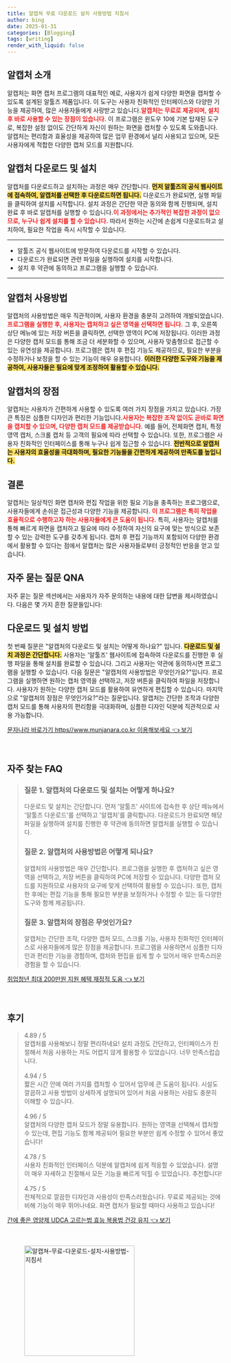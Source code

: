 ```yaml
---
title: 알캡쳐 무료 다운로드 설치 사용방법 지침서
author: bing
date: 2025-01-31
categories: [Blogging]
tags: [writing]
render_with_liquid: false
---
```



<h2 id='알캡처-소개'>알캡처 소개</h2>

<p>알캡처는 화면 캡처 프로그램의 대표적인 예로, 사용자가 쉽게 다양한 화면을 캡처할 수 있도록 설계된 알툴즈 제품입니다. 이 도구는 사용자 친화적인 인터페이스와 다양한 기능을 제공하여, 많은 사용자들에게 사랑받고 있습니다.<b><span style="color: #ee2323;">알캡처는 무료로 제공되며, 설치 후 바로 사용할 수 있는 장점이 있습니다.</span></b> 이 프로그램은 윈도우 10에 기본 탑재된 도구로, 복잡한 설정 없이도 간단하게 자신이 원하는 화면을 캡처할 수 있도록 도와줍니다. 알캡처는 편리함과 효율성을 제공하여 많은 업무 환경에서 널리 사용되고 있으며, 모든 사용자에게 적합한 다양한 캡처 모드를 지원합니다.</p>

<h2 id='알캡처-다운로드-및-설치'>알캡처 다운로드 및 설치</h2>

<p>알캡처를 다운로드하고 설치하는 과정은 매우 간단합니다. <b><span style="background-color: #ffe066;">먼저 알툴즈의 공식 웹사이트에 접속하여, 알캡처를 선택한 후 다운로드하면 됩니다.</span></b> 다운로드가 완료되면, 실행 파일을 클릭하여 설치를 시작합니다. 설치 과정은 간단한 약관 동의와 함께 진행되며, 설치 완료 후 바로 알캡처를 실행할 수 있습니다.<b><span style="color: #ee2323;">이 과정에서는 추가적인 복잡한 과정이 없으므로, 누구나 쉽게 설치를 할 수 있습니다.</span></b> 따라서 원하는 시간에 손쉽게 다운로드하고 설치하여, 필요한 작업을 즉시 시작할 수 있습니다.</p>

<hr />

<ul>
    <li>알툴즈 공식 웹사이트에 방문하여 다운로드를 시작할 수 있습니다.</li>
    <li>다운로드가 완료되면 관련 파일을 실행하여 설치를 시작합니다.</li>
    <li>설치 후 약관에 동의하고 프로그램을 실행할 수 있습니다.</li>
</ul>

<hr />

<h2 id='알캡처-사용방법'>알캡처 사용방법</h2>

<p>알캡처의 사용방법은 매우 직관적이며, 사용자 환경을 충분히 고려하여 개발되었습니다. <b><span style="color: #ee2323;">프로그램을 실행한 후, 사용자는 캡처하고 싶은 영역을 선택하면 됩니다.</span></b> 그 후, 오른쪽 상단 메뉴에 있는 저장 버튼을 클릭하면, 선택한 영역이 PC에 저장됩니다. 이러한 과정은 다양한 캡처 모드를 통해 조금 더 세분화할 수 있으며, 사용자 맞춤형으로 접근할 수 있는 유연성을 제공합니다. 프로그램은 캡처 후 편집 기능도 제공하므로, 필요한 부분을 수정하거나 보정을 할 수 있는 기능이 매우 유용합니다. <b><span style="background-color: #ffe066;">이러한 다양한 도구와 기능을 제공하여, 사용자들은 필요에 맞게 조정하여 활용할 수 있습니다.</span></b></p>

<h2 id='알캡처-장점'>알캡처의 장점</h2>

<p>알캡처는 사용자가 간편하게 사용할 수 있도록 여러 가지 장점을 가지고 있습니다. 가장 큰 특징은 심플한 디자인과 편리한 기능입니다.<b><span style="color: #ee2323;">사용자는 복잡한 조작 없이도 곧바로 화면을 캡처할 수 있으며, 다양한 캡처 모드를 제공받습니다.</span></b> 예를 들어, 전체화면 캡처, 특정 영역 캡처, 스크롤 캡처 등 고객의 필요에 따라 선택할 수 있습니다. 또한, 프로그램은 사용자 친화적인 인터페이스를 통해 누구나 쉽게 접근할 수 있습니다. <b><span style="background-color: #ffe066;">전반적으로 알캡처는 사용자의 효율성을 극대화하며, 필요한 기능들을 간편하게 제공하여 만족도를 높입니다.</span></b></p>

<h2 id='결론'>결론</h2>

<p>알캡처는 일상적인 화면 캡처와 편집 작업을 위한 필요 기능을 충족하는 프로그램으로, 사용자들에게 손쉬운 접근성과 다양한 기능을 제공합니다. <b><span style="color: #ee2323;">이 프로그램은 특히 작업을 효율적으로 수행하고자 하는 사용자들에게 큰 도움이 됩니다.</span></b> 특히, 사용자는 알캡처를 통해 빠르게 화면을 캡처하고 필요에 따라 수정하여 자신의 요구에 맞는 방식으로 보존할 수 있는 강력한 도구를 갖추게 됩니다. 캡처 후 편집 기능까지 포함되어 다양한 환경에서 활용할 수 있다는 점에서 알캡처는 많은 사용자들로부터 긍정적인 반응을 얻고 있습니다.</p>

<h2 id='자주-묻는-질문-QNA'>자주 묻는 질문 QNA</h2>

<p>자주 묻는 질문 섹션에서는 사용자가 자주 문의하는 내용에 대한 답변을 제시하였습니다. 다음은 몇 가지 흔한 질문들입니다:</p>

<h2 id='다운로드-및-설치-방법'>다운로드 및 설치 방법</h2>

<p>첫 번째 질문은 "알캡처의 다운로드 및 설치는 어떻게 하나요?" 입니다. <b><span style="background-color: #ffe066;">다운로드 및 설치 과정은 간단합니다.</span></b> 사용자는 '알툴즈' 웹사이트에 접속하여 다운로드를 진행한 후 실행 파일을 통해 설치를 완료할 수 있습니다. 그리고 사용자는 약관에 동의하시면 프로그램을 실행할 수 있습니다. 다음 질문은 "알캡처의 사용방법은 무엇인가요?"입니다. 프로그램을 실행하면 원하는 캡처 영역을 선택하고, 저장 버튼을 클릭하여 파일을 저장합니다. 사용자가 원하는 다양한 캡처 모드를 활용하여 유연하게 편집할 수 있습니다. 마지막으로 "알캡처의 장점은 무엇인가요?"라는 질문입니다. 알캡처는 간단한 조작과 다양한 캡처 모드를 통해 사용자의 편리함을 극대화하며, 심플한 디자인 덕분에 직관적으로 사용 가능합니다.</p>


<p><a class="click-button" title="문자나라 바로가기 https//www.munjanara.co.kr 이용해보세요" href="https://adkhouse.github.io/posts/%EB%AC%B8%EC%9E%90%EB%82%98%EB%9D%BC-%EB%B0%94%EB%A1%9C%EA%B0%80%EA%B8%B0-httpswww.munjanara.co.kr-%EC%9D%B4%EC%9A%A9%ED%95%B4%EB%B3%B4%EC%84%B8%EC%9A%94/" rel="dofollow">문자나라 바로가기 https//www.munjanara.co.kr 이용해보세요 👈 보기</a></p><br>
<h2 id='자주_찾는_FAQ'>자주 찾는 FAQ</h2>
<div itemscope="" itemtype="https://schema.org/FAQPage"> 
<blockquote> 
<div itemscope="" itemprop="mainEntity" itemtype="https://schema.org/Question"> 
<h3 itemprop="name">질문 1. 알캡처의 다운로드 및 설치는 어떻게 하나요?</h3> 
<div itemscope="" itemprop="acceptedAnswer" itemtype="https://schema.org/Answer"> 
<span itemprop="text"> 
<p>다운로드 및 설치는 간단합니다. 먼저 '알툴즈' 사이트에 접속한 후 상단 메뉴에서 '알툴즈 다운로드'를 선택하고 '알캡처'를 클릭합니다. 다운로드가 완료되면 해당 파일을 실행하여 설치를 진행한 후 약관에 동의하면 알캡처를 실행할 수 있습니다.</p> 
</span> 
</div> 
</div> 

<div itemscope="" itemprop="mainEntity" itemtype="https://schema.org/Question"> 
<h3 itemprop="name">질문 2. 알캡처의 사용방법은 어떻게 되나요?</h3> 
<div itemscope="" itemprop="acceptedAnswer" itemtype="https://schema.org/Answer"> 
<span itemprop="text"> 
<p>알캡처의 사용방법은 매우 간단합니다. 프로그램을 실행한 후 캡처하고 싶은 영역을 선택하고, 저장 버튼을 클릭하여 PC에 저장할 수 있습니다. 다양한 캡처 모드를 지원하므로 사용자의 요구에 맞게 선택하여 활용할 수 있습니다. 또한, 캡처한 후에는 편집 기능을 통해 필요한 부분을 보정하거나 수정할 수 있는 등 다양한 도구와 함께 제공됩니다.</p> 
</span> 
</div> 
</div> 

<div itemscope="" itemprop="mainEntity" itemtype="https://schema.org/Question"> 
<h3 itemprop="name">질문 3. 알캡처의 장점은 무엇인가요?</h3> 
<div itemscope="" itemprop="acceptedAnswer" itemtype="https://schema.org/Answer"> 
<span itemprop="text"> 
<p>알캡처는 간단한 조작, 다양한 캡처 모드, 스크롤 기능, 사용자 친화적인 인터페이스로 사용자들에게 많은 장점을 제공합니다. 프로그램을 사용하면서 심플한 디자인과 편리한 기능을 경험하며, 캡처와 편집을 쉽게 할 수 있어서 매우 만족스러운 경험을 할 수 있습니다.</p> 
</span> 
</div> 
</div> 
</blockquote> 
</div>
<p><a class="click-button" title="취업청년 최대 200만원 지원 혜택 재정적 도움" href="https://adkhouse.github.io/posts/%EC%B7%A8%EC%97%85%EC%B2%AD%EB%85%84-%EC%B5%9C%EB%8C%80-200%EB%A7%8C%EC%9B%90-%EC%A7%80%EC%9B%90-%ED%98%9C%ED%83%9D-%EC%9E%AC%EC%A0%95%EC%A0%81-%EB%8F%84%EC%9B%80/" rel="dofollow">취업청년 최대 200만원 지원 혜택 재정적 도움 👈 보기</a></p><br>
<h2 id='후기'>후기</h2>
<div itemscope itemtype="https://schema.org/Product">
  <blockquote>
  <div itemprop="review" itemscope itemtype="https://schema.org/Review">
      <div itemprop="reviewRating" itemscope itemtype="https://schema.org/Rating"> <span itemprop="ratingValue">4.89</span> / <span itemprop="bestRating">5</span> </div>
      <span itemprop="reviewBody">알캡처를 사용해보니 정말 편리하네요! 설치 과정도 간단하고, 인터페이스가 친절해서 처음 사용하는 저도 어렵지 않게 활용할 수 있었습니다. 너무 만족스럽습니다.</span>
  </div>
  <br>
  <div itemprop="review" itemscope itemtype="https://schema.org/Review">
      <div itemprop="reviewRating" itemscope itemtype="https://schema.org/Rating"> <span itemprop="ratingValue">4.94</span> / <span itemprop="bestRating">5</span> </div>
      <span itemprop="reviewBody">짧은 시간 안에 여러 가지를 캡처할 수 있어서 업무에 큰 도움이 됩니다. 시설도 깔끔하고 사용 방법이 상세하게 설명되어 있어서 처음 사용하는 사람도 충분히 이해할 수 있습니다.</span>
  </div>
  <br>
  <div itemprop="review" itemscope itemtype="https://schema.org/Review">
      <div itemprop="reviewRating" itemscope itemtype="https://schema.org/Rating"> <span itemprop="ratingValue">4.96</span> / <span itemprop="bestRating">5</span> </div>
      <span itemprop="reviewBody">알캡처의 다양한 캡처 모드가 정말 유용합니다. 원하는 영역을 선택해서 캡처할 수 있는데, 편집 기능도 함께 제공되어 필요한 부분만 쉽게 수정할 수 있어서 좋았습니다!</span>
  </div>
  <br>
  <div itemprop="review" itemscope itemtype="https://schema.org/Review">
      <div itemprop="reviewRating" itemscope itemtype="https://schema.org/Rating"> <span itemprop="ratingValue">4.78</span> / <span itemprop="bestRating">5</span> </div>
      <span itemprop="reviewBody">사용자 친화적인 인터페이스 덕분에 알캡처에 쉽게 적응할 수 있었습니다. 설명이 매우 자세하고 친절해서 모든 기능을 빠르게 익힐 수 있었습니다. 추천합니다!</span>
  </div>
  <br>
  <div itemprop="review" itemscope itemtype="https://schema.org/Review">
      <div itemprop="reviewRating" itemscope itemtype="https://schema.org/Rating"> <span itemprop="ratingValue">4.75</span> / <span itemprop="bestRating">5</span> </div>
      <span itemprop="reviewBody">전체적으로 깔끔한 디자인과 사용성이 만족스러웠습니다. 무료로 제공되는 것에 비해 기능이 매우 뛰어나네요. 화면 캡처가 필요할 때마다 사용하고 있습니다!</span>
  </div>
  </blockquote>
</div>
<p><a class="click-button" title="간에 좋은 영양제 UDCA 고르는법 효능 복용법 건강 유지" href="https://adkhouse.github.io/posts/%EA%B0%84%EC%97%90-%EC%A2%8B%EC%9D%80-%EC%98%81%EC%96%91%EC%A0%9C-UDCA-%EA%B3%A0%EB%A5%B4%EB%8A%94%EB%B2%95-%ED%9A%A8%EB%8A%A5-%EB%B3%B5%EC%9A%A9%EB%B2%95-%EA%B1%B4%EA%B0%95-%EC%9C%A0%EC%A7%80/" rel="dofollow">간에 좋은 영양제 UDCA 고르는법 효능 복용법 건강 유지 👈 보기</a></p><br>
<figure class="image"><img src="https://adkhouse.github.io/assets/img/thumbnail/알캡쳐-무료-다운로드-설치-사용방법-지침서.webp" alt="알캡쳐-무료-다운로드-설치-사용방법-지침서" width="256" height="256"></figure>